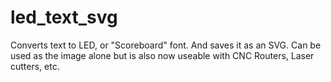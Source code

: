 # led_text_svg
Converts text to LED, or "Scoreboard" font. And saves it as an SVG. Can be used as the image alone but is also now useable with CNC Routers, Laser cutters, etc.
